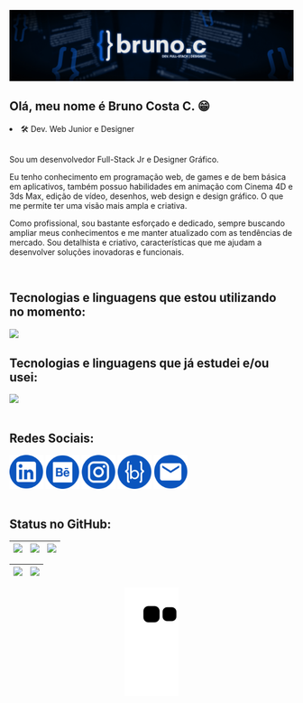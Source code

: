<img src="./Images/CapaGithub.jpg"></img>

<h2> Olá, meu nome é Bruno Costa C. 😁</h2> 
<li>🛠 Dev. Web Junior e Designer</li><br/>  

<div>
  
<div>      
  <p>Sou um desenvolvedor Full-Stack Jr e Designer Gráfico.  
    
  Eu tenho conhecimento em programação web, de games e de bem básica em aplicativos, também possuo habilidades em animação com Cinema 4D e 3ds Max, edição de vídeo, desenhos, web design e design gráfico. O que me permite ter uma visão mais ampla e criativa.    
  
  Como profissional, sou bastante esforçado e dedicado, sempre buscando ampliar meus conhecimentos e me manter atualizado com as tendências de mercado. Sou detalhista e criativo, características que me ajudam a desenvolver soluções inovadoras e funcionais.</p>
</div>

<br />
  
<div>
  <h2>Tecnologias e linguagens que estou utilizando no momento:</h2>  
  
  <div style="display: inline_block">
    <img src="https://devicons.dev.br/icons?icon=HTML,CSS,Sass,JavaScript,React,NextJs,StyledComponents,Git,Python,Figma,Photoshop&size=50&theme=dark&perline=14">   
  </div>
 
  <h2>Tecnologias e linguagens que já estudei e/ou usei:</h2>   
  
  <div style="display: inline_block">
    <img src="https://devicons.dev.br/icons?icon=TypeScript,Bootstrap,Wordpress,JQuery,PHP,Java,AndroidStudio,VisualStudio,Unity,UnrealEngine,Godot,GameMakerStudio,Mysql,Illustrator,AfterEffects,Blender&size=40&theme=dark&perline=14">
  </div>
</div>   

<br />

<div>
  <h2>Redes Sociais:</h2>  
    <a href="https://www.linkedin.com/in/bruno-costa-a643621b2/" target="_blank"><img style="width: 60px; height:60px;" src="./Images/ICON/Linkedin.svg" target="_blank"></a>  
    <a href="https://www.behance.net/ibrunoc/" target="_blank"><img style="width: 60px; height: 60px;" src="./Images/ICON/Behance.svg" target="_blank"></a>      
    <a href="https://www.instagram.com/bruno.costa.c/" target="_blank"><img style="width: 60px; height: 60px;" src="./Images/ICON/Instagram.svg" target="_blank"></a>  
    <a href="https://www.brunoc.dev/"><img style="width: 60px; height: 60px;" src="./Images/ICON/Website.svg" target="_blank"></a>
    <a href="mailto:bruno.costa.c06@gmail.com"><img style="width: 60px; height: 60px;" src="./Images/ICON/Mail.svg" target="_blank"></a>
</div>

<br />

<div>
  <h2>Status no GitHub:</h2>  
  
  | ![](http://github-profile-summary-cards.vercel.app/api/cards/stats?username=ibrunoc&theme=nord_dark) | ![](http://github-profile-summary-cards.vercel.app/api/cards/repos-per-language?username=ibrunoc&hide=Html&theme=nord_dark) | ![](http://github-profile-summary-cards.vercel.app/api/cards/most-commit-language?username=ibrunoc&theme=nord_dark) |
  | :-: | :-: | :-: |

  | ![](http://github-profile-summary-cards.vercel.app/api/cards/profile-details?username=ibrunoc&theme=nord_dark) | ![](https://github-readme-streak-stats.herokuapp.com/?user=ibrunoc&hide_border=true&date_format=M%20j%5B%2C%20Y%5D&background=2D3742&stroke=2D3742&ring=6bbbca&fire=6bbbca&currStreakNum=fff&sideNums=6bbbca&currStreakLabel=6bbbca&sideLabels=fff&dates=fff) |
  | :-: | :-: |
</div>

  <div align="center">      
    
  ![Snake animation](https://github.com/ibrunoc/ibrunoc/blob/output/github-contribution-grid-snake.svg)
    
  </div>    
</div>
